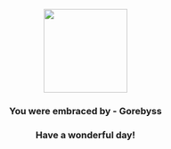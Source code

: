 <p align="center">
    <img src="https://raw.githubusercontent.com/PokeAPI/sprites/master/sprites/pokemon/368.png" width="150" height="150">
</p>
<h3 align="center">You were embraced by - <b>Gorebyss</b></h3>
<h3 align="center">Have a wonderful day!</h3>
